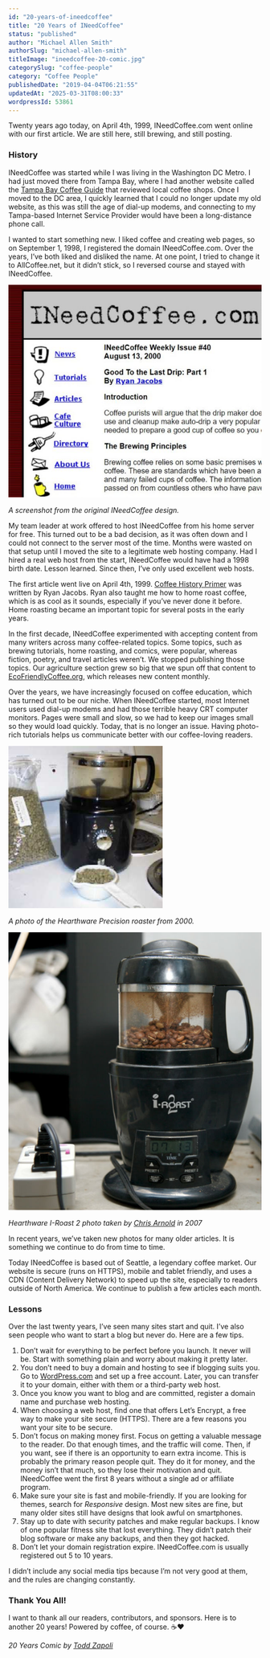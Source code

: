 ```yaml
---
id: "20-years-of-ineedcoffee"
title: "20 Years of INeedCoffee"
status: "published"
author: "Michael Allen Smith"
authorSlug: "michael-allen-smith"
titleImage: "ineedcoffee-20-comic.jpg"
categorySlug: "coffee-people"
category: "Coffee People"
publishedDate: "2019-04-04T06:21:55"
updatedAt: "2025-03-31T08:00:33"
wordpressId: 53861
---
```


Twenty years ago today, on April 4th, 1999, INeedCoffee.com went online with our first article. We are still here, still brewing, and still posting.

### History

INeedCoffee was started while I was living in the Washington DC Metro. I had just moved there from Tampa Bay, where I had another website called the [Tampa Bay Coffee Guide](https://web.archive.org/web/19970610013528/http://www.cyberspy.com/~mas/Coffee/index.html) that reviewed local coffee shops. Once I moved to the DC area, I quickly learned that I could no longer update my old website, as this was still the age of dial-up modems, and connecting to my Tampa-based Internet Service Provider would have been a long-distance phone call.

I wanted to start something new. I liked coffee and creating web pages, so on September 1, 1998, I registered the domain INeedCoffee.com. Over the years, I’ve both liked and disliked the name. At one point, I tried to change it to AllCoffee.net, but it didn’t stick, so I reversed course and stayed with INeedCoffee.

![2000 INeedCoffee](2000-inc-650x546.jpg)

*A screenshot from the original INeedCoffee design.* 

My team leader at work offered to host INeedCoffee from his home server for free. This turned out to be a bad decision, as it was often down and I could not connect to the server most of the time. Months were wasted on that setup until I moved the site to a legitimate web hosting company. Had I hired a real web host from the start, INeedCoffee would have had a 1998 birth date. Lesson learned. Since then, I’ve only used excellent web hosts.

The first article went live on April 4th, 1999. [Coffee History Primer](http://ineedcoffee.com/coffee-history-primer/) was written by Ryan Jacobs. Ryan also taught me how to home roast coffee, which is as cool as it sounds, especially if you’ve never done it before. Home roasting became an important topic for several posts in the early years.

In the first decade, INeedCoffee experimented with accepting content from many writers across many coffee-related topics. Some topics, such as brewing tutorials, home roasting, and comics, were popular, whereas fiction, poetry, and travel articles weren’t. We stopped publishing those topics. Our agriculture section grew so big that we spun off that content to [EcoFriendlyCoffee.org](https://ecofriendlycoffee.org/), which releases new content monthly.

Over the years, we have increasingly focused on coffee education, which has turned out to be our niche. When INeedCoffee started, most Internet users used dial-up modems and had those terrible heavy CRT computer monitors. Pages were small and slow, so we had to keep our images small so they would load quickly. Today, that is no longer an issue. Having photo-rich tutorials helps us communicate better with our coffee-loving readers.

![hearthware](hearthware1.jpg)

*A photo of the Hearthware Precision roaster from 2000.* 

![](iroast2-1st-crack.jpg)

*Hearthware I-Roast 2 photo taken by [Chris Arnold](http://ineedcoffee.com/by/chris-arnold/) in 2007*

In recent years, we’ve taken new photos for many older articles. It is something we continue to do from time to time.

Today INeedCoffee is based out of Seattle, a legendary coffee market. Our website is secure (runs on HTTPS), mobile and tablet friendly, and uses a CDN (Content Delivery Network) to speed up the site, especially to readers outside of North America. We continue to publish a few articles each month.

### Lessons

Over the last twenty years, I’ve seen many sites start and quit. I’ve also seen people who want to start a blog but never do. Here are a few tips.

1.  Don’t wait for everything to be perfect before you launch. It never will be. Start with something plain and worry about making it pretty later.
2.  You don’t need to buy a domain and hosting to see if blogging suits you. Go to [WordPress.com](https://wordpress.com/) and set up a free account. Later, you can transfer it to your domain, either with them or a third-party web host.
3.  Once you know you want to blog and are committed, register a domain name and purchase web hosting.
4.  When choosing a web host, find one that offers Let’s Encrypt, a free way to make your site secure (HTTPS). There are a few reasons you want your site to be secure.
5.  Don’t focus on making money first. Focus on getting a valuable message to the reader. Do that enough times, and the traffic will come. Then, if you want, see if there is an opportunity to earn extra income. This is probably the primary reason people quit. They do it for money, and the money isn’t that much, so they lose their motivation and quit. INeedCoffee went the first 8 years without a single ad or affiliate program.
6.  Make sure your site is fast and mobile-friendly. If you are looking for themes, search for *Responsive* design. Most new sites are fine, but many older sites still have designs that look awful on smartphones.
7.  Stay up to date with security patches and make regular backups. I know of one popular fitness site that lost everything. They didn’t patch their blog software or make any backups, and then they got hacked.
8.  Don’t let your domain registration expire. INeedCoffee.com is usually registered out 5 to 10 years.

I didn’t include any social media tips because I’m not very good at them, and the rules are changing constantly.

### Thank You All!

I want to thank all our readers, contributors, and sponsors. Here is to another 20 years! Powered by coffee, of course. ☕❤

*20 Years Comic by [Todd Zapoli](http://ineedcoffee.com/by/todd-zapoli/)*